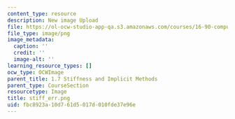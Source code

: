 ```yaml
---
content_type: resource
description: New image Upload
file: https://ol-ocw-studio-app-qa.s3.amazonaws.com/courses/16-90-computational-methods-in-aerospace-engineering-spring-2014/fbc8923a10d761d5017d010fde37e96e_stiff_err.png
file_type: image/png
image_metadata:
  caption: ''
  credit: ''
  image-alt: ''
learning_resource_types: []
ocw_type: OCWImage
parent_title: 1.7 Stiffness and Implicit Methods
parent_type: CourseSection
resourcetype: Image
title: stiff_err.png
uid: fbc8923a-10d7-61d5-017d-010fde37e96e
---
```

